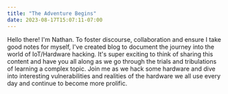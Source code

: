 ```yaml
---
title: "The Adventure Begins"
date: 2023-08-17T15:07:11-07:00
---
```



Hello there! I'm Nathan. To foster discourse, collaboration and ensure I take good notes for myself, I've created blog to document the journey into the world of IoT/Hardware hacking. It's super exciting to think of sharing this content and have you all along as we go through the trials and tribulations of learning a complex topic. Join me as we hack some hardware and dive into interesting vulnerabilities and realities of the hardware we all use every day and continue to become more prolific.   